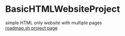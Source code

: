 # BasicHTMLWebsiteProject
  simple HTML only website with multiple pages<br>
  <a href="https://roadmap.sh/projects/basic-html-website">roadmap.sh project page</a>
